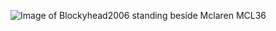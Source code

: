 ![Image of Blockyhead2006 standing beside Mclaren MCL36](https://user-images.githubusercontent.com/99671141/153925090-08940970-e72d-4070-8970-e4f5fd963910.PNG)
